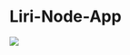 # Liri-Node-App

![](https://raw.githubusercontent.com/noeljcruz/Liri-NodeApp/master/Liri%20Screenshot.PNG)